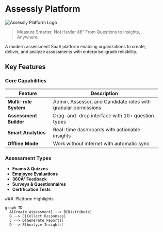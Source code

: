# Assessly Platform

![Assessly Platform Logo](logo32.png)

> Measure Smarter, Not Harder â€“ From Questions to Insights, Anywhere.

A modern assessment SaaS platform enabling organizations to create, deliver, and analyze assessments with enterprise-grade reliability.

## Key Features

### Core Capabilities
| Feature | Description |
|---------|-------------|
| **Multi-role System** | Admin, Assessor, and Candidate roles with granular permissions |
| **Assessment Builder** | Drag-and-drop interface with 10+ question types |
| **Smart Analytics** | Real-time dashboards with actionable insights |
| **Offline Mode** | Work without internet with automatic sync |

### Assessment Types
- **Exams & Quizzes**
- **Employee Evaluations**
- **360Â° Feedback**
- **Surveys & Questionnaires**
- **Certification Tests**

###  Platform Highlights
```mermaid
graph TD
  A[Create Assessment] --> B[Distribute]
  B --> C[Collect Responses]
  C --> D[Generate Reports]
  D --> E[Analyze Insights]


